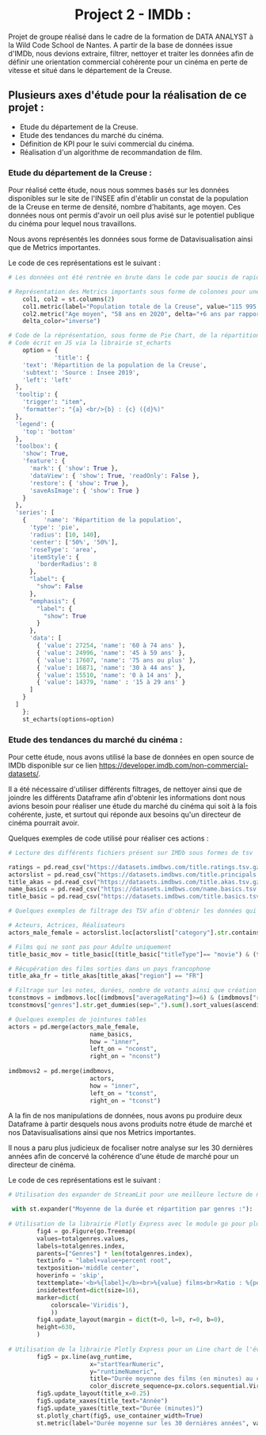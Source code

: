 <div align="center">
  <center><h1>Project 2 - IMDb :</h1></center>
</div>


Projet de groupe réalisé dans le cadre de la formation de DATA ANALYST à la Wild Code School de Nantes. A partir de la base de données issue d'IMDb, nous devions extraire, filtrer, nettoyer et traiter les données afin de définir une orientation commercial cohérente pour un cinéma en perte de vitesse et situé dans le département de la Creuse.

## Plusieurs axes d'étude pour la réalisation de ce projet :

- Etude du département de la Creuse. 
- Etude des tendances du marché du cinéma. 
- Définition de KPI pour le suivi commercial du cinéma. 
- Réalisation d'un algorithme de recommandation de film.

### Etude du département de la Creuse :

Pour réalisé cette étude, nous nous sommes basés sur les données disponibles sur le site de l'INSEE afin d'établir un constat de la population de la Creuse en terme de densité, nombre d'habitants, age moyen.
Ces données nous ont permis d'avoir un oeil plus avisé sur le potentiel publique du cinéma pour lequel nous travaillons.

Nous avons représentés les données sous forme de Datavisualisation ainsi que de Metrics importantes.

Le code de ces représentations est le suivant :
```python
# Les données ont été rentrée en brute dans le code par soucis de rapidité

# Représentation des Metrics importants sous forme de colonnes pour une meilleure visibilité sur le livrable
    col1, col2 = st.columns(2)
    col1.metric(label="Population totale de la Creuse", value="115 995 habitants en 2020", delta="-3,8% par rapport à 2014")
    col2.metric("Age moyen", "58 ans en 2020", delta="+6 ans par rapport à 2014",
    delta_color="inverse")

# Code de la réprésentation, sous forme de Pie Chart, de la répartition de la population de la Creuse par tranche d'age
# Code écrit en JS via la librairie st_echarts
    option = {
             'title': {
    'text': 'Répartition de la population de la Creuse',
    'subtext': 'Source : Insee 2019',
    'left': 'left'
  },
  'tooltip': {
    'trigger': "item",
    'formatter': "{a} <br/>{b} : {c} ({d}%)"
  },
  'legend': {
    'top': 'bottom'
  },
  'toolbox': {
    'show': True,
    'feature': {
      'mark': { 'show': True },
      'dataView': { 'show': True, 'readOnly': False },
      'restore': { 'show': True },
      'saveAsImage': { 'show': True }
    }
  },
  'series': [
    {     'name': 'Répartition de la population',
      'type': 'pie',
      'radius': [10, 140],
      'center': ['50%', '50%'],
      'roseType': 'area',
      'itemStyle': {
        'borderRadius': 8
      },
      "label": {
        "show": False
      },
      "emphasis": {
        "label": {
          "show": True
        }
      },
      'data': [
        { 'value': 27254, 'name': '60 à 74 ans' },
        { 'value': 24996, 'name': '45 à 59 ans' },
        { 'value': 17607, 'name': '75 ans ou plus' },
        { 'value': 16871, 'name': '30 à 44 ans' },
        { 'value': 15510, 'name': '0 à 14 ans' },
        { 'value': 14379, 'name' : '15 à 29 ans' }
      ]
    }
  ]
    };
    st_echarts(options=option)
```

### Etude des tendances du marché du cinéma :

Pour cette étude, nous avons utilisé la base de données en open source de IMDb disponible sur ce lien https://developer.imdb.com/non-commercial-datasets/.

Il a été nécessaire d'utiliser différents filtrages, de nettoyer ainsi que de joindre les différents Dataframe afin d'obtenir les informations dont nous avions besoin pour réaliser une étude du marché du cinéma qui soit à la fois cohérente, juste, et surtout qui réponde aux besoins qu'un directeur de cinéma pourrait avoir.

Quelques exemples de code utilisé pour réaliser ces actions :
```python
# Lecture des différents fichiers présent sur IMDb sous formes de tsv

ratings = pd.read_csv("https://datasets.imdbws.com/title.ratings.tsv.gz", sep="\t",low_memory=False)
actorslist = pd.read_csv("https://datasets.imdbws.com/title.principals.tsv.gz", sep="\t",low_memory=False)
title_akas = pd.read_csv("https://datasets.imdbws.com/title.akas.tsv.gz", sep="\t",low_memory=False)
name_basics = pd.read_csv("https://datasets.imdbws.com/name.basics.tsv.gz", sep="\t",low_memory=False)
title_basic = pd.read_csv("https://datasets.imdbws.com/title.basics.tsv.gz", sep="\t",low_memory=False)

# Quelques exemples de filtrage des TSV afin d'obtenir les données qui nous intéresse pour notre étude de marché

# Acteurs, Actrices, Réalisateurs
actors_male_female = actorslist.loc[actorslist["category"].str.contains("director|actress|actor")]

# Films qui ne sont pas pour Adulte uniquement
title_basic_mov = title_basic[(title_basic["titleType"]== "movie") & (title_basic["isAdult"]=="0")]

# Récupération des films sorties dans un pays francophone
title_aka_fr = title_akas[title_akas["region"] == "FR"]

# Filtrage sur les notes, durées, nombre de votants ainsi que création d'une matrice creuse pour les genres de nos films
tconstmovs = imdbmovs.loc[(imdbmovs["averageRating"]>=6) & (imdbmovs["runtimeMinutes"]>=60) & (imdbmovs["numVotes"]>=10000)]
tconstmovs["genres"].str.get_dummies(sep=",").sum().sort_values(ascending=False).head(10)

# Quelques exemples de jointures tables
actors = pd.merge(actors_male_female,
                       name_basics,
                       how = "inner",
                       left_on = "nconst",
                       right_on = "nconst")
                       
imdbmovs2 = pd.merge(imdbmovs,
                       actors,
                       how = "inner",
                       left_on = "tconst",
                       right_on = "tconst")
```

A la fin de nos manipulations de données, nous avons pu produire deux Dataframe à partir desquels nous avons produits notre étude de marché et nos Datavisualisations ainsi que nos Metrics importantes.

Il nous a paru plus judicieux de focaliser notre analyse sur les 30 dernières années afin de concervé la cohérence d'une étude de marché pour un directeur de cinéma.

Le code de ces représentations est le suivant :
```python
# Utilisation des expander de StreamLit pour une meilleure lecture de notre site

 with st.expander("Moyenne de la durée et répartition par genres :"):
 
# Utilisation de la librairie Plotly Express avec le module go pour plus de personalisations des graphiques, ici une Treemap des genres
        fig4 = go.Figure(go.Treemap(
    	values=totalgenres.values,
    	labels=totalgenres.index,
    	parents=["Genres"] * len(totalgenres.index),
        textinfo = "label+value+percent root",
        textposition='middle center',
        hoverinfo = 'skip',
        texttemplate='<b>%{label}</b><br>%{value} films<br>Ratio : %{percentRoot}',
        insidetextfont=dict(size=16),           
        marker=dict(
            colorscale='Viridis'),
            ))
        fig4.update_layout(margin = dict(t=0, l=0, r=0, b=0),                 
    	height=630,
    	)
    
# Utilisation de la librairie Plotly Express pour un Line chart de l'évolution de la durée des films sur les 30 dernières années
        fig5 = px.line(avg_runtime, 
                       x="startYearNumeric", 
                       y="runtimeNumeric", 
                       title="Durée moyenne des films (en minutes) au cours des 30 dernières années.", 
                       color_discrete_sequence=px.colors.sequential.Viridis)
        fig5.update_layout(title_x=0.25)
        fig5.update_xaxes(title_text="Année")
        fig5.update_yaxes(title_text="Durée (minutes)")
        st.plotly_chart(fig5, use_container_width=True)
        st.metric(label="Durée moyenne sur les 30 dernières années", value="91 minutes")
```
